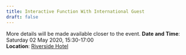 ```yaml
---
title: Interactive Function With International Guest
draft: false
---
```


More details will be made available closer to the event.
**Date and Time**: Saturday 02 May 2020, 15:30-17:00 \
**Location**: [Riverside Hotel](/venue)
